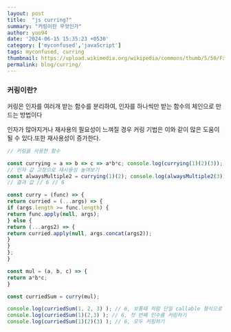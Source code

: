 ```yaml
---
layout: post
title:  "js curring?"
summary: "커링이란 무엇인가"
author: yoo94
date: '2024-06-15 15:35:23 +0530'
category: ['myconfused','javaScript']
tags: myconfused, curring
thumbnail: https://upload.wikimedia.org/wikipedia/commons/thumb/5/50/Fxemoji_u2049.svg/255px-Fxemoji_u2049.svg.png
permalink: blog/curring/
---
```


### 커링이란?
커링은 인자를 여러개 받는 함수를 분리하여, 인자를 하나씩만 받는 함수의 체인으로 만드는 방법이다

인자가 많아지거나 재사용의 필요성이 느껴질 경우 커링 기법은 이와 같이 많은 도움이 될 수 있다.또한 재사용성이 증가한다.
```js
// 커링을 사용한 함수 

const currying = a => b => c => a*b*c; console.log(currying(1)(2)(3)); 
// 인자 값 고정으로 재사용성 높여보기 
const alwaysMultiple2 = currying(1)(2); console.log(alwaysMultiple2(3)); 
// 결과 값 // 6 // 6

```


```js
const curry = (func) => {
return curried = (...args) => {
if (args.length >= func.length) {
return func.apply(null, args);
} else {
return (...args2) => {
return curried.apply(null, args.concat(args2));
}
}
};
}

const mul = (a, b, c) => {
return a*b*c;
}

const curriedSum = curry(mul);

console.log(curriedSum(1, 2, 3) ); // 6, 보통때 처럼 단일 callable 형식으로 호출하기
console.log(curriedSum(1)(2,3) ); // 6, 첫 번째 인수를 커링하기
console.log(curriedSum(1)(2)(3) ); // 6, 모두 커링하기
```


